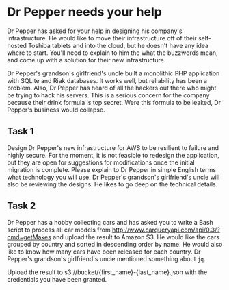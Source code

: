 Dr Pepper needs your help
=========================

Dr Pepper has asked for your help in designing his company's infrastructure. He would like to move their infrastructure off of their self-hosted Toshiba tablets and into the cloud, but he doesn't have any idea where to start. You'll need to explain to him the what the buzzwords mean, and come up with a solution for their new infrastructure.

Dr Pepper's grandson's girlfriend's uncle built a monolithic PHP application with SQLite and Riak databases. It works well, but reliability has been a problem. Also, Dr Pepper has heard of all the hackers out there who might be trying to hack his servers. This is a serious concern for the company because their drink formula is top secret. Were this formula to be leaked, Dr Pepper's business would collapse.

Task 1
------

Design Dr Pepper's new infrastructure for AWS to be resilient to failure and highly secure. For the moment, it is not feasible to redesign the application, but they are open for suggestions for modifications once the initial migration is complete. Please explain to Dr Pepper in simple English terms what technology you will use. Dr Pepper's grandson's girlfriend's uncle will also be reviewing the designs. He likes to go deep on the technical details.

Task 2
------

Dr Pepper has a hobby collecting cars and has asked you to write a Bash script to process all car models from http://www.carqueryapi.com/api/0.3/?cmd=getMakes and upload the result to Amazon S3. He would like the cars grouped by country and sorted in descending order by name. He would also like to know how many cars have been released for each country. Dr Pepper's grandson's girlfriend's uncle mentioned something about `jq`.

Upload the result to s3://bucket/{first_name}-{last_name}.json with the credentials you have been granted.
